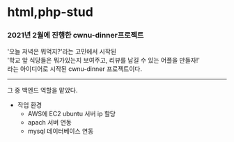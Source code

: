 # html,php-stud

### 2021년 2월에 진행한 cwnu-dinner프로젝트

'오늘 저녁은 뭐먹지?'라는 고민에서 시작된    
'학교 앞 식당들은 뭐가있는지 보여주고, 리뷰를 남길 수 있는 어플을 만들자!'    
라는 아이디어로 시작된 cwnu-dinner 프로젝트이다.    

--------------------------
그 중 백엔드 역할을 맡았다.


- 작업 환경
  + AWS에 EC2 ubuntu 서버 ip 할당
  + apach 서버 연동
  + mysql 데이터베이스 연동
  
